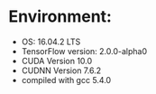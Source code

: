 # Environment:
- OS: 16.04.2 LTS
- TensorFlow version: 2.0.0-alpha0
- CUDA Version 10.0
- CUDNN Version 7.6.2
- compiled with gcc 5.4.0
